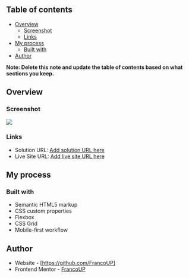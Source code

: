 ## Table of contents

- [Overview](#overview)
  - [Screenshot](#screenshot)
  - [Links](#links)
- [My process](#my-process)
  - [Built with](#built-with)
- [Author](#author)

**Note: Delete this note and update the table of contents based on what sections you keep.**

## Overview

### Screenshot

![](./assets/images/Screenshot%202023-07-03%20at%2010-10-23%20Frontend%20Mentor%20Body%20Mass%20Index%20Calculator.png)

### Links

- Solution URL: [Add solution URL here](https://github.com/FrancoUP/BMI-Calculator)
- Live Site URL: [Add live site URL here](https://francoup.github.io/BMI-Calculator/)

## My process

### Built with

- Semantic HTML5 markup
- CSS custom properties
- Flexbox
- CSS Grid
- Mobile-first workflow

## Author

- Website - [https://github.com/FrancoUP]
- Frontend Mentor - [FrancoUP](https://www.frontendmentor.io/profile/FrancoUP)
